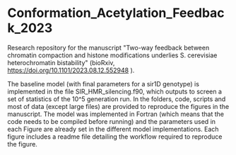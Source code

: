 # Conformation_Acetylation_Feedback_2023
Research repository for the manuscript "Two-way feedback between chromatin compaction and histone modifications underlies S. cerevisiae heterochromatin bistability" (bioRxiv, https://doi.org/10.1101/2023.08.12.552948 ).

The baseline model (with final parameters for a sir1D genotype) is implemented in the file SIR_HMR_silencing.f90, which outputs to screen a set of statistics of the 10^5 generation run. In the folders, code, scripts and most of data (except large files) are provided  to reproduce the figures in the manuscript. The model was implemented in Fortran (which means that the code needs to be compiled before running) and the parameters used in each Figure are already set in the different model implementations. Each figure includes a readme file detailing the workflow required to reproduce the figure.
